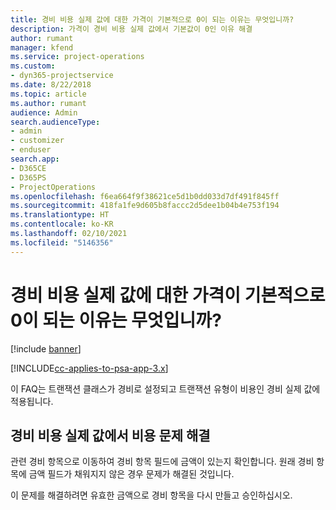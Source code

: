 ```yaml
---
title: 경비 비용 실제 값에 대한 가격이 기본적으로 0이 되는 이유는 무엇입니까?
description: 가격이 경비 비용 실제 값에서 기본값이 0인 이유 해결
author: rumant
manager: kfend
ms.service: project-operations
ms.custom:
- dyn365-projectservice
ms.date: 8/22/2018
ms.topic: article
ms.author: rumant
audience: Admin
search.audienceType:
- admin
- customizer
- enduser
search.app:
- D365CE
- D365PS
- ProjectOperations
ms.openlocfilehash: f6ea664f9f38621ce5d1b0dd033d7df491f845ff
ms.sourcegitcommit: 418fa1fe9d605b8faccc2d5dee1b04b4e753f194
ms.translationtype: HT
ms.contentlocale: ko-KR
ms.lasthandoff: 02/10/2021
ms.locfileid: "5146356"
---
```

# <a name="why-is-the-price-defaulting-to-zero-on-expense-cost-actuals"></a>경비 비용 실제 값에 대한 가격이 기본적으로 0이 되는 이유는 무엇입니까?

[!include [banner](../includes/psa-now-project-operations.md)]

[!INCLUDE[cc-applies-to-psa-app-3.x](../includes/cc-applies-to-psa-app-3x.md)]

이 FAQ는 트랜잭션 클래스가 경비로 설정되고 트랜잭션 유형이 비용인 경비 실제 값에 적용됩니다.

## <a name="troubleshooting-cost-rates-on-expense-cost-actuals"></a>경비 비용 실제 값에서 비용 문제 해결

관련 경비 항목으로 이동하여 경비 항목 필드에 금액이 있는지 확인합니다. 원래 경비 항목에 금액 필드가 채워지지 않은 경우 문제가 해결된 것입니다.
 
이 문제를 해결하려면 유효한 금액으로 경비 항목을 다시 만들고 승인하십시오.
